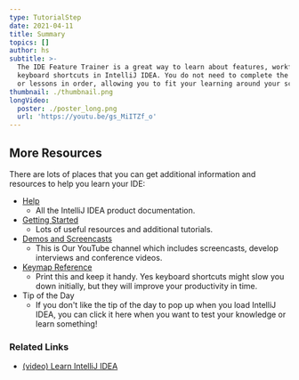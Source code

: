 ```yaml
---
type: TutorialStep
date: 2021-04-11
title: Summary
topics: []
author: hs
subtitle: >-
  The IDE Feature Trainer is a great way to learn about features, workflows and
  keyboard shortcuts in IntelliJ IDEA. You do not need to complete the modules
  or lessons in order, allowing you to fit your learning around your schedule.
thumbnail: ./thumbnail.png
longVideo:
  poster: ./poster_long.png
  url: 'https://youtu.be/gs_MiITZf_o'
---
```


## More Resources
There are lots of places that you can get additional information and resources to help you learn your IDE:

- [Help](https://www.jetbrains.com/help/idea/)
  - All the IntelliJ IDEA product documentation.
- [Getting Started](https://www.jetbrains.com/idea/resources/)
  - Lots of useful resources and additional tutorials.
- [Demos and Screencasts](https://www.youtube.com/intellijidea)
  - This is Our YouTube channel which includes screencasts, develop interviews and conference videos.
- [Keymap Reference](https://resources.jetbrains.com/storage/products/intellij-idea/docs/IntelliJIDEA_ReferenceCard.pdf)
  - Print this and keep it handy. Yes keyboard shortcuts might slow you down initially, but they will improve your productivity in time.
- Tip of the Day
  - If you don't like the tip of the day to pop up when you load IntelliJ IDEA, you can click it here when you want to test your knowledge or learn something!

### Related Links
- [(video) Learn IntelliJ IDEA](https://www.youtube.com/watch?v=vsUx-kod2O4)
